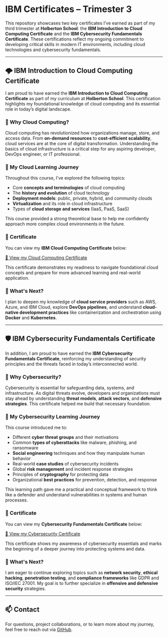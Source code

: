 # IBM Certificates – Trimester 3

This repository showcases two key certificates I’ve earned as part of my third trimester at **Holberton School**: the **IBM Introduction to Cloud Computing Certificate** and the **IBM Cybersecurity Fundamentals Certificate**. These certifications reflect my ongoing commitment to developing critical skills in modern IT environments, including cloud technologies and cybersecurity fundamentals.

---

## 🌩️ IBM Introduction to Cloud Computing Certificate

I am proud to have earned the **IBM Introduction to Cloud Computing Certificate** as part of my curriculum at **Holberton School**. This certification highlights my foundational knowledge of cloud computing and its essential role in today’s digital landscape.

### 📌 Why Cloud Computing?

Cloud computing has revolutionized how organizations manage, store, and access data. From **on-demand resources** to **cost-efficient scalability**, cloud services are at the core of digital transformation. Understanding the basics of cloud infrastructure is a critical step for any aspiring developer, DevOps engineer, or IT professional.

### 🚀 My Cloud Learning Journey

Throughout this course, I’ve explored the following topics:
- Core **concepts and terminologies** of cloud computing  
- The **history and evolution** of cloud technology  
- **Deployment models**: public, private, hybrid, and community clouds  
- **Virtualization** and its role in cloud infrastructure  
- Types of **cloud storage and services** (IaaS, PaaS, SaaS)

This course provided a strong theoretical base to help me confidently approach more complex cloud environments in the future.

### 📄 Certificate

You can view my **IBM Cloud Computing Certificate** below:

[📜 View my Cloud Computing Certificate](https://github.com/Zairth/holbertonschool-france-certificates-ibm/blob/main/certificates-trimester-3/certificate-cloud)

This certificate demonstrates my readiness to navigate foundational cloud concepts and prepare for more advanced learning and real-world application.

### 🔮 What's Next?

I plan to deepen my knowledge of **cloud service providers** such as AWS, Azure, and IBM Cloud, explore **DevOps pipelines**, and understand **cloud-native development practices** like containerization and orchestration using **Docker** and **Kubernetes**.

---

## 🛡️ IBM Cybersecurity Fundamentals Certificate

In addition, I am proud to have earned the **IBM Cybersecurity Fundamentals Certificate**, reinforcing my understanding of security principles and the threats faced in today’s interconnected world.

### 📌 Why Cybersecurity?

Cybersecurity is essential for safeguarding data, systems, and infrastructure. As digital threats evolve, developers and organizations must stay ahead by understanding **threat models**, **attack vectors**, and **defensive strategies**. This certificate helped me build that necessary foundation.

### 🔐 My Cybersecurity Learning Journey

This course introduced me to:
- Different **cyber threat groups** and their motivations  
- Common **types of cyberattacks** like malware, phishing, and ransomware  
- **Social engineering** techniques and how they manipulate human behavior  
- Real-world **case studies** of cybersecurity incidents  
- Global **risk management** and incident response strategies  
- Principles of **cryptography** for protecting data  
- Organizational **best practices** for prevention, detection, and response  

This learning path gave me a practical and conceptual framework to think like a defender and understand vulnerabilities in systems and human processes.

### 📄 Certificate

You can view my **Cybersecurity Fundamentals Certificate** below:

[📜 View my Cybersecurity Certificate](https://github.com/Zairth/holbertonschool-france-certificates-ibm/blob/main/certificates-trimester-3/certificate-cyber-1)

This certificate shows my awareness of cybersecurity essentials and marks the beginning of a deeper journey into protecting systems and data.

### 🔮 What's Next?

I am eager to continue exploring topics such as **network security**, **ethical hacking**, **penetration testing**, and **compliance frameworks** like GDPR and ISO/IEC 27001. My goal is to further specialize in **offensive and defensive security** strategies.

---

## 📫 Contact

For questions, project collaborations, or to learn more about my journey, feel free to reach out via [GitHub](https://github.com/Zairth).
